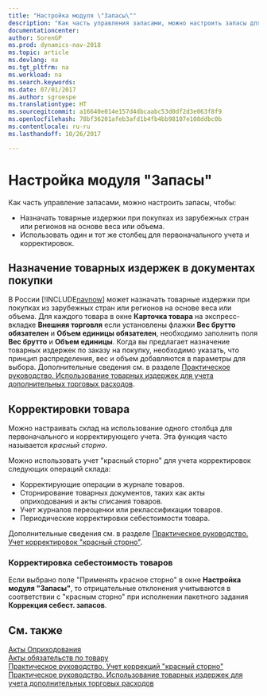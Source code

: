 ```yaml
---
title: "Настройка модуля \"Запасы\""
description: "Как часть управления запасами, можно настроить запасы для назначения товарных издержек по покупкам из зарубежных стран и регионов в соответствии с весом или объемом, и использовать один столбец для первоначального учета и корректировок."
documentationcenter: 
author: SorenGP
ms.prod: dynamics-nav-2018
ms.topic: article
ms.devlang: na
ms.tgt_pltfrm: na
ms.workload: na
ms.search.keywords: 
ms.date: 07/01/2017
ms.author: sgroespe
ms.translationtype: HT
ms.sourcegitcommit: a16640e014e157d4dbcaabc53d0df2d3e063f8f9
ms.openlocfilehash: 78bf36201afeb3afd1b4fb4bb98107e108ddbc0b
ms.contentlocale: ru-ru
ms.lasthandoff: 10/26/2017

---
```

# <a name="inventory-setup"></a>Настройка модуля "Запасы"
Как часть управление запасами, можно настроить запасы, чтобы:  

- Назначать товарные издержки при покупках из зарубежных стран или регионов на основе веса или объема.  
- Использовать один и тот же столбец для первоначального учета и корректировок.  

## <a name="item-charge-assignment-in-purchase-documents"></a>Назначение товарных издержек в документах покупки  
В России [!INCLUDE[navnow](../../includes/navnow_md.md)] может назначать товарные издержки при покупках из зарубежных стран или регионов на основе веса или объема. Для каждого товара в окне **Карточка товара** на экспресс-вкладке **Внешняя торговля** если установлены флажки **Вес брутто обязателен** и **Объем единицы обязателен**, необходимо заполнить поля **Вес брутто** и **Объем единицы**. Когда вы предлагает назначение товарных издержек по заказу на покупку, необходимо указать, что принцип распределения, вес и объем добавляются в параметры для выбора. Дополнительные сведения см. в разделе [Практическое руководство. Использование товарных издержек для учета дополнительных торговых расходов](../../payables-how-assign-item-charges.md).

## <a name="item-corrections"></a>Корректировки товара  
Можно настраивать склад на использование одного столбца для первоначального и корректирующего учета. Эта функция часто называется *красный сторно*.  

Можно использовать учет "красный сторно" для учета корректировок следующих операций склада:  

- Корректирующие операции в журнале товаров.  
- Сторнирование товарных документов, таких как акты оприходования и акты списания товаров.  
- Учет журналов переоценки или реклассификации товаров.  
- Периодические корректировки себестоимости товара.  

Дополнительные сведения см. в разделе [Практическое руководство. Учет корректировок "красный сторно"](how-to-post-red-storno-corrections.md).  

### <a name="adjusting-item-cost"></a>Корректировка себестоимость товаров  
Если выбрано поле "Применять красное сторно" в окне **Настройка модуля "Запасы"**, то отрицательные отклонения учитываются в соответствии с "красным сторно" при исполнении пакетного задания **Коррекция себест. запасов**.  

## <a name="see-also"></a>См. также  
 [Акты Оприходования](item-documents.md)   
 [Акты обязательств по товару](item-obligatory-acts.md)   
 [Практическое руководство. Учет коррекций "красный сторно"](how-to-post-red-storno-corrections.md)   
 [Практическое руководство. Использование товарных издержек для учета дополнительных торговых расходов](../../payables-how-assign-item-charges.md)

